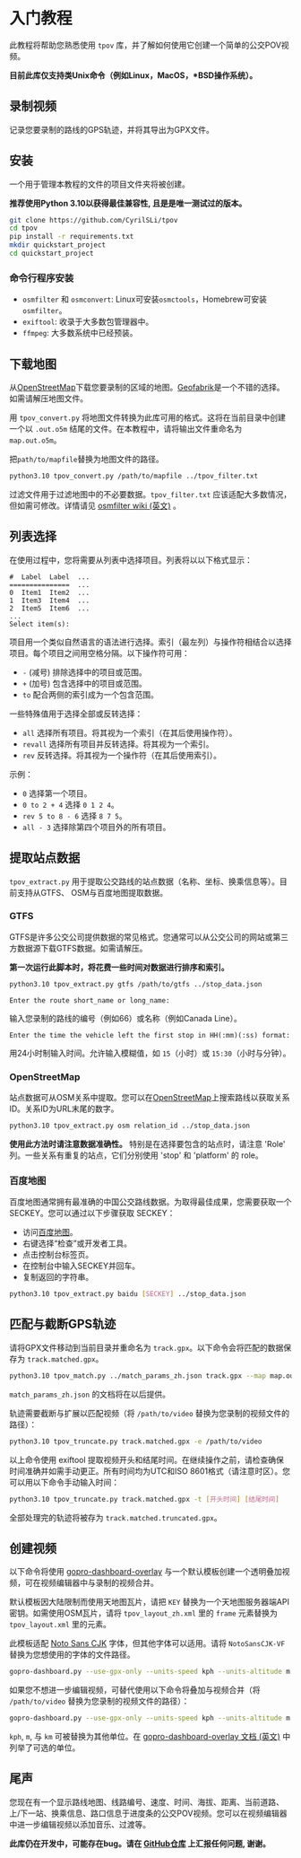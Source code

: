 # 入门教程

此教程将帮助您熟悉使用 `tpov` 库，并了解如何使用它创建一个简单的公交POV视频。

**目前此库仅支持类Unix命令（例如Linux，MacOS，\*BSD操作系统）。**

## 录制视频

记录您要录制的路线的GPS轨迹，并将其导出为GPX文件。

## 安装

一个用于管理本教程的文件的项目文件夹将被创建。

**推荐使用Python 3.10以获得最佳兼容性, 且是是唯一测试过的版本。**

```bash
git clone https://github.com/CyrilSLi/tpov
cd tpov
pip install -r requirements.txt
mkdir quickstart_project
cd quickstart_project
```

### 命令行程序安装

- `osmfilter` 和 `osmconvert`: Linux可安装`osmctools`，Homebrew可安装`osmfilter`。
- `exiftool`: 收录于大多数包管理器中。
- `ffmpeg`: 大多数系统中已经预装。

## 下载地图

从[OpenStreetMap](https://www.openstreetmap.org/)下载您要录制的区域的地图。[Geofabrik](https://download.geofabrik.de/)是一个不错的选择。如需请解压地图文件。

用 `tpov_convert.py` 将地图文件转换为此库可用的格式。这将在当前目录中创建一个以 `.out.o5m` 结尾的文件。在本教程中，请将输出文件重命名为 `map.out.o5m`。

把`path/to/mapfile`替换为地图文件的路径。

```bash
python3.10 tpov_convert.py /path/to/mapfile ../tpov_filter.txt
```

过滤文件用于过滤地图中的不必要数据。`tpov_filter.txt` 应该适配大多数情况，但如需可修改。详情请见 [osmfilter wiki (英文)](https://wiki.openstreetmap.org/wiki/Osmfilter) 。

## 列表选择

在使用过程中，您将需要从列表中选择项目。列表将以以下格式显示：

```
#  Label  Label  ...
===============  ...
0  Item1  Item2  ...
1  Item3  Item4  ...
2  Item5  Item6  ...
...
Select item(s): 
```

项目用一个类似自然语言的语法进行选择。索引（最左列）与操作符相结合以选择项目。每个项目之间用空格分隔。以下操作符可用：

- `-` (减号) 排除选择中的项目或范围。
- `+` (加号) 包含选择中的项目或范围。
- `to` 配合两侧的索引成为一个包含范围。

一些特殊值用于选择全部或反转选择：

- `all` 选择所有项目。将其视为一个索引（在其后使用操作符）。
- `revall` 选择所有项目并反转选择。将其视为一个索引。
- `rev` 反转选择。将其视为一个操作符（在其后使用索引）。

示例：

- `0` 选择第一个项目。
- `0 to 2 + 4` 选择 `0 1 2 4`。
- `rev 5 to 8 - 6` 选择 `8 7 5`。
- `all - 3` 选择除第四个项目外的所有项目。

## 提取站点数据

`tpov_extract.py` 用于提取公交路线的站点数据（名称、坐标、换乘信息等）。目前支持从GTFS、 OSM与百度地图提取数据。

### GTFS

GTFS是许多公交公司提供数据的常见格式。您通常可以从公交公司的网站或第三方数据源下载GTFS数据。如需请解压。

**第一次运行此脚本时，将花费一些时间对数据进行排序和索引。**

```bash
python3.10 tpov_extract.py gtfs /path/to/gtfs ../stop_data.json
```
```
Enter the route short_name or long_name:
```

输入您录制的路线的编号（例如66）或名称（例如Canada Line）。


```
Enter the time the vehicle left the first stop in HH(:mm)(:ss) format:
```

用24小时制输入时间。允许输入模糊值，如 `15`（小时）或 `15:30`（小时与分钟）。

### OpenStreetMap

站点数据可从OSM关系中提取。您可以在[OpenStreetMap](https://www.openstreetmap.org/)上搜索路线以获取关系ID。关系ID为URL末尾的数字。

```bash
python3.10 tpov_extract.py osm relation_id ../stop_data.json
```

**使用此方法时请注意数据准确性。** 特别是在选择要包含的站点时，请注意 'Role' 列。一些关系有重复的站点，它们分别使用 'stop' 和 'platform' 的 role。

### 百度地图

百度地图通常拥有最准确的中国公交路线数据。为取得最佳成果，您需要获取一个 SECKEY。您可以通过以下步骤获取 SECKEY：

- 访问[百度地图](https://map.baidu.com/)。
- 右键选择“检查”或开发者工具。
- 点击控制台标签页。
- 在控制台中输入SECKEY并回车。
- 复制返回的字符串。

```bash
python3.10 tpov_extract.py baidu [SECKEY] ../stop_data.json
```

## 匹配与截断GPS轨迹

请将GPX文件移动到当前目录并重命名为 `track.gpx`。以下命令会将匹配的数据保存为 `track.matched.gpx`。

```bash
python3.10 tpov_match.py ../match_params_zh.json track.gpx --map map.out.o5m --stop ../stop_data.json
```

`match_params_zh.json` 的文档将在以后提供。

轨迹需要截断与扩展以匹配视频（将 `/path/to/video` 替换为您录制的视频文件的路径）：

```bash
python3.10 tpov_truncate.py track.matched.gpx -e /path/to/video
```

以上命令使用 exiftool 提取视频开头和结尾时间。在继续操作之前，请检查确保时间准确并如需手动更正。所有时间均为UTC和ISO 8601格式（请注意时区）。您可以用以下命令手动输入时间：

```bash
python3.10 tpov_truncate.py track.matched.gpx -t [开头时间] [结尾时间]
```

全部处理完的轨迹将被存为 `track.matched.truncated.gpx`。

## 创建视频

以下命令将使用 [gopro-dashboard-overlay](https://github.com/CyrilSLi/gopro-dashboard-overlay) 与一个默认模板创建一个透明叠加视频，可在视频编辑器中与录制的视频合并。

默认模板因大陆限制而使用天地图瓦片，请把 `KEY` 替换为一个天地图服务器端API密钥。如需使用OSM瓦片，请将 `tpov_layout_zh.xml` 里的 `frame` 元素替换为 `tpov_layout.xml` 里的元素。

此模板适配 [Noto Sans CJK](https://github.com/googlefonts/noto-cjk/raw/main/Sans/Variable/OTC/NotoSansCJK-VF.otf.ttc) 字体，但其他字体可以适用。请将 `NotoSansCJK-VF` 替换为您想使用的字体的文件路径。

```bash
gopro-dashboard.py --use-gpx-only --units-speed kph --units-altitude m --units-distance km --font NotoSansCJK-VF --profile overlay --overlay-size 1920x1080 --layout-xml ../tpov_layout_zh.xml overlay.mov --gpx track.matched.truncated.gpx --map-api-key KEY
```

如果您不想进一步编辑视频，可替代使用以下命令将叠加与视频合并（将 `/path/to/video` 替换为您录制的视频文件的路径）：

```bash
gopro-dashboard.py --use-gpx-only --units-speed kph --units-altitude m --units-distance km --font NotoSansCJK-VF --overlay-size 1920x1080 --layout-xml ../tpov_layout_zh.xml /path/to/video overlay.mp4 --gpx track.matched.truncated.gpx --map-api-key KEY
```

`kph`, `m`, 与 `km` 可被替换为其他单位。在 [gopro-dashboard-overlay 文档 (英文)](https://github.com/time4tea/gopro-dashboard-overlay/tree/main/docs/xml/examples/04-metrics#conversions) 中列举了可选的单位。

## 尾声

您现在有一个显示路线地图、线路编号、速度、时间、海拔、距离、当前道路、上/下一站、换乘信息、路口信息于进度条的公交POV视频。您可以在视频编辑器中进一步编辑视频以添加音乐、过渡等。

**此库仍在开发中，可能存在bug。请在 [GitHub仓库](https://github.com/CyrilSLi/tpov/tree/main) 上汇报任何问题, 谢谢。**
